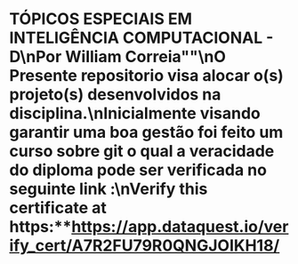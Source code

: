 # TÓPICOS ESPECIAIS EM INTELIGÊNCIA COMPUTACIONAL - D\n**Por William Correia""\nO Presente repositorio visa alocar o(s) projeto(s) desenvolvidos na disciplina.\nInicialmente visando garantir uma boa gestão foi feito um curso sobre git o qual a veracidade do diploma pode ser verificada no seguinte link :\n**Verify this certificate at https:**<https://app.dataquest.io/verify_cert/A7R2FU79R0QNGJOIKH18/>
